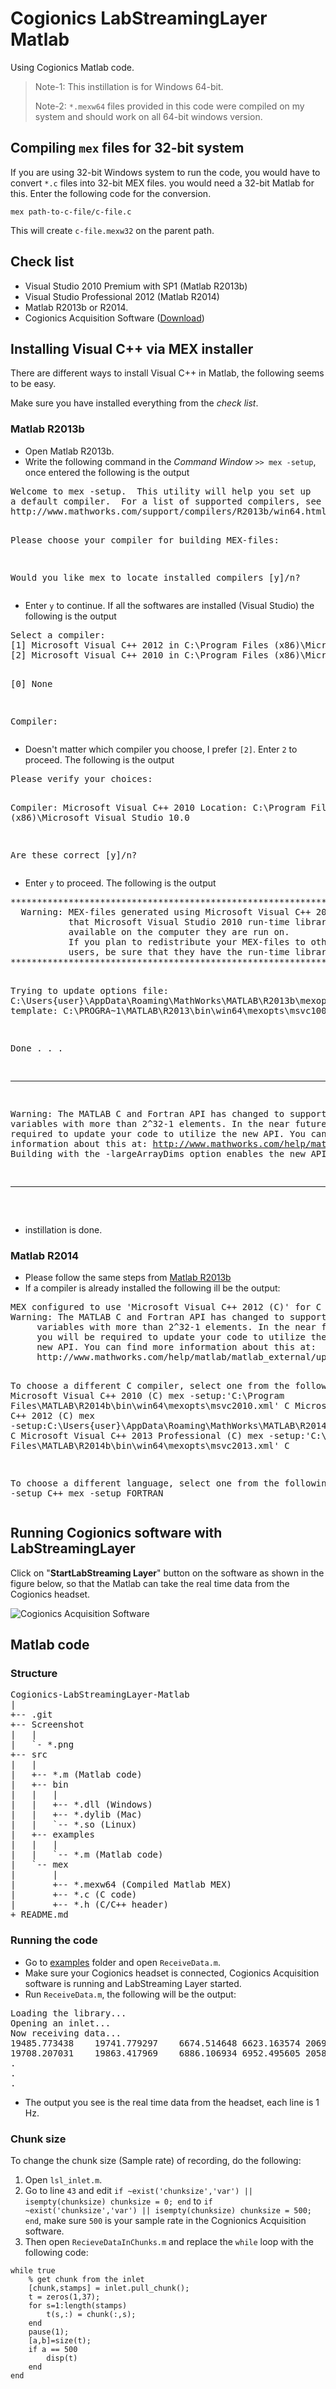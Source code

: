 <h1><a href="#cogionics-labstreaminglayer-matlab" name="cogionics-labstreaminglayer-matlab"></a>Cogionics LabStreamingLayer Matlab</h1>
<p>Using Cogionics Matlab code.</p>
<blockquote>
  <p>Note-1: This instillation is for Windows 64-bit.</p>
  <p>Note-2: <code>*.mexw64</code> files provided in this code were compiled on my system and should work on all 64-bit windows version.</p>
</blockquote>
<h2><a href="#compiling-files-for-32-bit-system" name="compiling-files-for-32-bit-system"></a>Compiling <code>mex</code> files for 32-bit system</h2>
<p>If you are using 32-bit Windows system to run the code, you would have to convert <code>*.c</code> files into 32-bit MEX files. you would need a 32-bit Matlab for this. Enter the following code for the conversion.</p>
<p><code>mex path-to-c-file/c-file.c</code></p>
<p>This will create <code>c-file.mexw32</code> on the parent path.</p>
<h2><a href="#check-list" name="check-list"></a>Check list</h2>
<ul>
  <li>Visual Studio 2010 Premium with SP1 (Matlab R2013b)</li>
  <li>Visual Studio Professional 2012 (Matlab R2014)</li>
  <li>Matlab R2013b or R2014.</li>
  <li>Cogionics Acquisition Software (<a href="http://cognionics.com/wiki/pmwiki.php/Main/DataAcquisitionSoftware">Download</a>)</li>
</ul>
<h2><a href="#installing-visual-c-via-mex-installer" name="installing-visual-c-via-mex-installer"></a>Installing Visual C++ via MEX installer</h2>
<p>There are different ways to install Visual C++ in Matlab, the following seems to be easy.</p>
<p>Make sure you have installed everything from the <em>check list</em>.</p>
<h3><a href="#matlab-r2013b" name="matlab-r2013b"></a>Matlab R2013b</h3>
<ul>
  <li>Open Matlab R2013b.</li>
  <li>Write the following command in the <em>Command Window</em> <code>&gt;&gt; mex -setup</code>, once entered the following is the output</li>
</ul>
<pre>
Welcome to mex -setup.  This utility will help you set up
a default compiler.  For a list of supported compilers, see
http://www.mathworks.com/support/compilers/R2013b/win64.html

Please choose your compiler for building MEX-files:

Would you like mex to locate installed compilers [y]/n?
</pre>
<ul>
  <li>Enter <code>y</code> to continue. If all the softwares are installed (Visual Studio) the following is the output</li>
</ul>
<pre>
Select a compiler:
[1] Microsoft Visual C++ 2012 in C:\Program Files (x86)\Microsoft Visual Studio 11.0
[2] Microsoft Visual C++ 2010 in C:\Program Files (x86)\Microsoft Visual Studio 10.0

[0] None

Compiler:
</pre>
<ul>
  <li>Doesn't matter which compiler you choose, I prefer <code>[2]</code>. Enter <code>2</code> to proceed. The following is the output</li>
</ul>
<pre>
Please verify your choices:

Compiler: Microsoft Visual C++ 2010
Location: C:\Program Files (x86)\Microsoft Visual Studio 10.0

Are these correct [y]/n?
</pre>
<ul>
  <li>Enter <code>y</code> to proceed. The following is the output</li>
</ul>
<pre>
***************************************************************************
  Warning: MEX-files generated using Microsoft Visual C++ 2010 require
           that Microsoft Visual Studio 2010 run-time libraries be
           available on the computer they are run on.
           If you plan to redistribute your MEX-files to other MATLAB
           users, be sure that they have the run-time libraries.
***************************************************************************


Trying to update options file: C:\Users\{user}\AppData\Roaming\MathWorks\MATLAB\R2013b\mexopts.bat
From template:              C:\PROGRA~1\MATLAB\R2013\bin\win64\mexopts\msvc100opts.bat

Done . . .

**************************************************************************
  Warning: The MATLAB C and Fortran API has changed to support MATLAB
           variables with more than 2^32-1 elements.  In the near future
           you will be required to update your code to utilize the new
           API. You can find more information about this at:
           http://www.mathworks.com/help/matlab/matlab_external/upgrading-mex-files-to-use-64-bit-api.html
           Building with the -largeArrayDims option enables the new API.
**************************************************************************
 </pre>
<ul>
  <li>instillation is done.</li>
</ul>
<h3><a href="#matlab-r2014" name="matlab-r2014"></a>Matlab R2014</h3>
<ul>
  <li>Please follow the same steps from <a href="#matlab-r2013b">Matlab R2013b</a></li>
  <li>If a compiler is already installed the following ill be the output:</li>
</ul>
<pre>
MEX configured to use 'Microsoft Visual C++ 2012 (C)' for C language compilation.
Warning: The MATLAB C and Fortran API has changed to support MATLAB
	 variables with more than 2^32-1 elements. In the near future
	 you will be required to update your code to utilize the
	 new API. You can find more information about this at:
	 http://www.mathworks.com/help/matlab/matlab_external/upgrading-mex-files-to-use-64-bit-api.html.

To choose a different C compiler, select one from the following:
Microsoft Visual C++ 2010 (C)  mex -setup:'C:\Program Files\MATLAB\R2014b\bin\win64\mexopts\msvc2010.xml' C
Microsoft Visual C++ 2012 (C)  mex -setup:C:\Users\{user}\AppData\Roaming\MathWorks\MATLAB\R2014b\mex_C_win64.xml C
Microsoft Visual C++ 2013 Professional (C)  mex -setup:'C:\Program Files\MATLAB\R2014b\bin\win64\mexopts\msvc2013.xml' C

To choose a different language, select one from the following:
 mex -setup C++
 mex -setup FORTRAN
 </pre>
<h2><a href="#running-cogionics-software-with-labstreaminglayer" name="running-cogionics-software-with-labstreaminglayer"></a>Running Cogionics software with LabStreamingLayer</h2>
<p>Click on "<b>StartLabStreaming Layer</b>" button on the software as shown in the figure below, so that the Matlab can take the real time data from the Cogionics headset.</p>
<p><img src="https://github.com/akshaybabloo/Cogionics-LabStreamingLayer-Matlab/raw/master/Screenshot/cog-sw.png" alt="Cogionics Acquisition Software" /></p>
<h2><a href="#matlab-code" name="matlab-code"></a>Matlab code</h2>
<h3><a href="#structure" name="structure"></a>Structure</h3>
<pre>
Cogionics-LabStreamingLayer-Matlab
|
+-- .git
+-- Screenshot
|   |
|   `- *.png
+-- src
|   |
|   +-- *.m (Matlab code)
|   +-- bin
|   |   |
|   |   +-- *.dll (Windows)
|   |   +-- *.dylib (Mac)
|   |   `-- *.so (Linux)
|   +-- examples
|   |   |
|   |   `-- *.m (Matlab code)
|   `-- mex
|       |
|       +-- *.mexw64 (Compiled Matlab MEX)
|       +-- *.c (C code)
|       +-- *.h (C/C++ header)
+ README.md
</pre>
<h3><a href="#running-the-code" name="running-the-code"></a>Running the code</h3>
<ul>
  <li>Go to <a href="https://github.com/akshaybabloo/Cogionics-LabStreamingLayer-Matlab/tree/master/src/examples">examples</a> folder and open <code>ReceiveData.m</code>.</li>
  <li>Make sure your Cogionics headset is connected, Cogionics Acquisition software is running and LabStreaming Layer started.</li>
  <li>Run <code>ReceiveData.m</code>, the following will be the output:</li>
</ul>
<pre>
Loading the library...
Opening an inlet...
Now receiving data...
19485.773438	19741.779297	6674.514648	6623.163574	20691.462891	6199.680176	20167.275391	20685.126953	6924.809082	6192.976563	6675.769043	20267.355469	20231.251953	20662.804688	7397.237793	7199.717285	19946.298828	18647.792969	19228.863281	6209.264160	6137.953613	18366.271484	20491.544922	21065.767578	6444.163086	20681.554688	20029.085938	20010.667969	5983.314941	6012.062012	6325.457031	6124.861816	4987.716797	6074.905273	5197.524902	1.000000	0.000000	11236.27503
19708.207031	19863.417969	6886.106934	6952.495605	20584.455078	6310.559082	19912.994141	20138.935547	6726.181152	6194.583984	6666.457520	20144.380859	19848.751953	20016.361328	6850.826660	6961.275879	20171.779297	18535.423828	19087.242188	6016.764648	5894.255859	17926.568359	20411.574219	21206.007813	6374.832031	20544.937500	19862.681641	19956.236328	6122.464355	6436.485840	6369.718750	6173.652832	4987.716797	6074.905273	5197.524902	2.000000	0.000000	11236.27516
.
.
.
</pre>
<ul>
  <li>The output you see is the real time data from the headset, each line is 1 Hz.</li>
</ul>

### Chunk size

To change the chunk size (Sample rate) of recording, do the following:

1. Open `lsl_inlet.m`.
2. Go to line `43` and edit `if ~exist('chunksize','var') || isempty(chunksize) chunksize = 0; end` to `if ~exist('chunksize','var') || isempty(chunksize) chunksize = 500; end`, make sure `500` is your sample rate in the Cognionics Acquisition software.
3. Then open `RecieveDataInChunks.m` and replace the `while` loop with the following code:
```
while true
    % get chunk from the inlet
    [chunk,stamps] = inlet.pull_chunk();
    t = zeros(1,37);
    for s=1:length(stamps)
        t(s,:) = chunk(:,s);
    end
    pause(1);
    [a,b]=size(t);
    if a == 500
        disp(t)
    end
end
```
